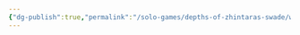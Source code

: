 ```yaml
---
{"dg-publish":true,"permalink":"/solo-games/depths-of-zhintaras-swade/world/megadungeon/e1-scarlet-tomb/e1-news-feed-excalidraw/","tags":["excalidraw"]}
---
```

<style> .container {font-family: sans-serif; text-align: center;} .button-wrapper button {z-index: 1;height: 40px; width: 100px; margin: 10px;padding: 5px;} .excalidraw .App-menu_top .buttonList { display: flex;} .excalidraw-wrapper { height: 800px; margin: 50px; position: relative;} :root[dir="ltr"] .excalidraw .layer-ui__wrapper .zen-mode-transition.App-menu_bottom--transition-left {transform: none;} </style><script src="https://cdn.jsdelivr.net/npm/react@17/umd/react.production.min.js"></script><script src="https://cdn.jsdelivr.net/npm/react-dom@17/umd/react-dom.production.min.js"></script><script type="text/javascript" src="https://cdn.jsdelivr.net/npm/@excalidraw/excalidraw@0/dist/excalidraw.production.min.js"></script><div id="E1_News_Feedexcalidraw.md"></div><script>(function(){const InitialData={"type":"excalidraw","version":2,"source":"https://github.com/zsviczian/obsidian-excalidraw-plugin/releases/tag/2.0.23","elements":[{"type":"image","version":738,"versionNonce":120897170,"isDeleted":false,"id":"bZLuEjSR","fillStyle":"hachure","strokeWidth":1,"strokeStyle":"solid","roughness":1,"opacity":100,"angle":0,"x":738.9328091736529,"y":-1511.9593082180054,"strokeColor":"transparent","backgroundColor":"transparent","width":793.2480057669243,"height":1011.305358001555,"seed":54744,"groupIds":[],"frameId":null,"roundness":null,"boundElements":[],"updated":1710044572510,"link":null,"locked":true,"status":"pending","fileId":"f9ce91cd7df257b5974a4cdd63c099c6384abca3","scale":[1,1]},{"type":"text","version":537,"versionNonce":1114221454,"isDeleted":false,"id":"hQDmbilM","fillStyle":"solid","strokeWidth":2,"strokeStyle":"solid","roughness":1,"opacity":100,"angle":0,"x":764.2030121904264,"y":-1285.9549538611627,"strokeColor":"#1e1e1e","backgroundColor":"transparent","width":206.4132080078125,"height":24.984272193466467,"seed":536771377,"groupIds":[],"frameId":null,"roundness":null,"boundElements":[],"updated":1710044572510,"link":null,"locked":false,"fontSize":19.987417754773173,"fontFamily":1,"text":"Scarlet Tomb Level 1","rawText":"Scarlet Tomb Level 1","textAlign":"left","verticalAlign":"top","containerId":null,"originalText":"Scarlet Tomb Level 1","lineHeight":1.25,"baseline":17},{"type":"text","version":486,"versionNonce":855841874,"isDeleted":false,"id":"2iNMVtvO","fillStyle":"solid","strokeWidth":2,"strokeStyle":"solid","roughness":1,"opacity":100,"angle":0,"x":1001.5866023899663,"y":-1286.3357666894597,"strokeColor":"#1e1e1e","backgroundColor":"transparent","width":128.0532684326172,"height":23.235458239146112,"seed":1128389503,"groupIds":[],"frameId":null,"roundness":null,"boundElements":[],"updated":1710044572510,"link":null,"locked":false,"fontSize":18.58836659131689,"fontFamily":1,"text":"On level enter","rawText":"On level enter","textAlign":"left","verticalAlign":"top","containerId":null,"originalText":"On level enter","lineHeight":1.25,"baseline":16},{"type":"text","version":437,"versionNonce":1200163278,"isDeleted":false,"id":"uMTwHRcU","fillStyle":"solid","strokeWidth":2,"strokeStyle":"solid","roughness":1,"opacity":100,"angle":0,"x":861.7551960498797,"y":-1216.0014066142064,"strokeColor":"#1e1e1e","backgroundColor":"transparent","width":12.701187133789062,"height":28.259341101664205,"seed":1103945215,"groupIds":[],"frameId":null,"roundness":null,"boundElements":[],"updated":1710044572510,"link":null,"locked":false,"fontSize":22.607472881331365,"fontFamily":1,"text":"x","rawText":"x","textAlign":"left","verticalAlign":"top","containerId":null,"originalText":"x","lineHeight":1.25,"baseline":20},{"type":"text","version":463,"versionNonce":415220242,"isDeleted":false,"id":"ymjfp9g6","fillStyle":"solid","strokeWidth":2,"strokeStyle":"solid","roughness":1,"opacity":100,"angle":0,"x":860.9178822394603,"y":-1040.1655064260735,"strokeColor":"#1e1e1e","backgroundColor":"transparent","width":12.701187133789062,"height":28.259341101664205,"seed":277764913,"groupIds":[],"frameId":null,"roundness":null,"boundElements":[],"updated":1710044572510,"link":null,"locked":false,"fontSize":22.607472881331365,"fontFamily":1,"text":"x","rawText":"x","textAlign":"left","verticalAlign":"top","containerId":null,"originalText":"x","lineHeight":1.25,"baseline":20},{"type":"text","version":517,"versionNonce":631414798,"isDeleted":false,"id":"CiRIpUE0","fillStyle":"solid","strokeWidth":2,"strokeStyle":"solid","roughness":1,"opacity":100,"angle":0,"x":684.6315552379018,"y":-1205.7136418565585,"strokeColor":"#1e1e1e","backgroundColor":"transparent","width":55.05357360839844,"height":28.259341101664205,"seed":1010665919,"groupIds":[],"frameId":null,"roundness":null,"boundElements":[],"updated":1710044572510,"link":null,"locked":false,"fontSize":22.607472881331365,"fontFamily":1,"text":"Past","rawText":"Past","textAlign":"left","verticalAlign":"top","containerId":null,"originalText":"Past","lineHeight":1.25,"baseline":20},{"type":"text","version":470,"versionNonce":1935781842,"isDeleted":false,"id":"0fZopyFe","fillStyle":"solid","strokeWidth":2,"strokeStyle":"solid","roughness":1,"opacity":100,"angle":0,"x":656.654986571034,"y":-983.5612774183767,"strokeColor":"#1e1e1e","backgroundColor":"transparent","width":74.71559143066406,"height":28.259341101664205,"seed":513075935,"groupIds":[],"frameId":null,"roundness":null,"boundElements":[],"updated":1710044572510,"link":null,"locked":false,"fontSize":22.607472881331365,"fontFamily":1,"text":"Recent","rawText":"Recent","textAlign":"left","verticalAlign":"top","containerId":null,"originalText":"Recent","lineHeight":1.25,"baseline":20},{"type":"text","version":486,"versionNonce":816803406,"isDeleted":false,"id":"as8ArDux","fillStyle":"solid","strokeWidth":2,"strokeStyle":"solid","roughness":1,"opacity":100,"angle":0,"x":1257.8046283783883,"y":-999.1371297155093,"strokeColor":"#1e1e1e","backgroundColor":"transparent","width":97.60932922363281,"height":28.259341101664205,"seed":455954737,"groupIds":[],"frameId":null,"roundness":null,"boundElements":[],"updated":1710044572510,"link":null,"locked":false,"fontSize":22.607472881331365,"fontFamily":1,"text":"Faction 1","rawText":"Faction 1","textAlign":"left","verticalAlign":"top","containerId":null,"originalText":"Faction 1","lineHeight":1.25,"baseline":20},{"type":"text","version":470,"versionNonce":117433746,"isDeleted":false,"id":"fbFbYwpq","fillStyle":"solid","strokeWidth":2,"strokeStyle":"solid","roughness":1,"opacity":100,"angle":0,"x":1254.4553731367096,"y":-966.4818911091418,"strokeColor":"#1e1e1e","backgroundColor":"transparent","width":107.575927734375,"height":28.259341101664205,"seed":1726361521,"groupIds":[],"frameId":null,"roundness":null,"boundElements":[],"updated":1710044572511,"link":null,"locked":false,"fontSize":22.607472881331365,"fontFamily":1,"text":"Faction 2","rawText":"Faction 2","textAlign":"left","verticalAlign":"top","containerId":null,"originalText":"Faction 2","lineHeight":1.25,"baseline":20},{"type":"text","version":423,"versionNonce":1435006094,"isDeleted":false,"id":"XWkB3XMz","fillStyle":"solid","strokeWidth":2,"strokeStyle":"solid","roughness":1,"opacity":100,"angle":0,"x":1262.8285112409067,"y":-1033.4669959427163,"strokeColor":"#1e1e1e","backgroundColor":"transparent","width":41.76478576660156,"height":28.259341101664205,"seed":1517005681,"groupIds":[],"frameId":null,"roundness":null,"boundElements":[],"updated":1710044572511,"link":null,"locked":false,"fontSize":22.607472881331365,"fontFamily":1,"text":"PCs","rawText":"PCs","textAlign":"left","verticalAlign":"top","containerId":null,"originalText":"PCs","lineHeight":1.25,"baseline":20},{"type":"text","version":657,"versionNonce":2094097234,"isDeleted":false,"id":"IH3cqNAQ","fillStyle":"solid","strokeWidth":2,"strokeStyle":"solid","roughness":1,"opacity":100,"angle":0,"x":1251.2647992985544,"y":-928.2475033720463,"strokeColor":"#1e1e1e","backgroundColor":"transparent","width":101.13493347167969,"height":28.259341101664205,"seed":802872543,"groupIds":[],"frameId":null,"roundness":null,"boundElements":[],"updated":1710044572511,"link":null,"locked":false,"fontSize":22.607472881331365,"fontFamily":1,"text":"Wererats","rawText":"Wererats","textAlign":"left","verticalAlign":"top","containerId":null,"originalText":"Wererats","lineHeight":1.25,"baseline":20},{"type":"text","version":173,"versionNonce":2112271054,"isDeleted":false,"id":"wceAPpzh","fillStyle":"solid","strokeWidth":2,"strokeStyle":"solid","roughness":1,"opacity":100,"angle":0,"x":848.6570311905888,"y":-1436.2522813911426,"strokeColor":"#1e1e1e","backgroundColor":"transparent","width":33.849884033203125,"height":44.78284498672021,"seed":1149359589,"groupIds":[],"frameId":null,"roundness":null,"boundElements":[],"updated":1710044572511,"link":null,"locked":false,"fontSize":35.826275989376164,"fontFamily":1,"text":"E1","rawText":"E1","textAlign":"left","verticalAlign":"top","containerId":null,"originalText":"E1","lineHeight":1.25,"baseline":31},{"type":"image","version":99,"versionNonce":1059924242,"isDeleted":false,"id":"sQL9etin","fillStyle":"hachure","strokeWidth":1,"strokeStyle":"solid","roughness":1,"opacity":100,"angle":0,"x":861.4831181471113,"y":-1918.8609770433154,"strokeColor":"transparent","backgroundColor":"transparent","width":500,"height":393.8802083333333,"seed":42395,"groupIds":[],"frameId":null,"roundness":null,"boundElements":[],"updated":1710044572511,"link":null,"locked":true,"status":"pending","fileId":"17582eea747634be906418b5c5c6fbba1ade7305","scale":[1,1]},{"type":"text","version":325,"versionNonce":1952655630,"isDeleted":false,"id":"EQAcK4in","fillStyle":"solid","strokeWidth":2,"strokeStyle":"solid","roughness":1,"opacity":100,"angle":0,"x":816.8714315472915,"y":-1176.2680698980764,"strokeColor":"#1e1e1e","backgroundColor":"transparent","width":82.05125427246094,"height":17.66097195474188,"seed":1449964002,"groupIds":[],"frameId":null,"roundness":null,"boundElements":[],"updated":1710044572511,"link":null,"locked":false,"fontSize":14.128777563793502,"fontFamily":1,"text":"New Thread","rawText":"New Thread","textAlign":"left","verticalAlign":"top","containerId":null,"originalText":"New Thread","lineHeight":1.25,"baseline":12},{"type":"text","version":563,"versionNonce":1435121362,"isDeleted":false,"id":"H7enN5dU","fillStyle":"solid","strokeWidth":2,"strokeStyle":"solid","roughness":1,"opacity":100,"angle":0,"x":776.2147974803909,"y":-1154.073113244453,"strokeColor":"#1e1e1e","backgroundColor":"transparent","width":180.2897491455078,"height":65.29411764705861,"seed":518334178,"groupIds":[],"frameId":null,"roundness":null,"boundElements":[],"updated":1710044572511,"link":null,"locked":false,"fontSize":8.705882352941149,"fontFamily":1,"text":"PUM: \nWho: Someone currently in trouble\nWhat: Cipher/Code\nWhere: Is holy, sacred, or somehow cursed\nDescription: jagged/edgy\nWhy: Honor a debt or an open issue","rawText":"PUM: \nWho: Someone currently in trouble\nWhat: Cipher/Code\nWhere: Is holy, sacred, or somehow cursed\nDescription: jagged/edgy\nWhy: Honor a debt or an open issue","textAlign":"left","verticalAlign":"top","containerId":null,"originalText":"PUM: \nWho: Someone currently in trouble\nWhat: Cipher/Code\nWhere: Is holy, sacred, or somehow cursed\nDescription: jagged/edgy\nWhy: Honor a debt or an open issue","lineHeight":1.25,"baseline":61},{"type":"text","version":176,"versionNonce":1215747918,"isDeleted":false,"id":"DOnvQ5Ce","fillStyle":"solid","strokeWidth":2,"strokeStyle":"solid","roughness":1,"opacity":100,"angle":0,"x":778.626940067299,"y":-996.4811137297517,"strokeColor":"#1e1e1e","backgroundColor":"transparent","width":74.18281555175781,"height":12.34029081796428,"seed":842286370,"groupIds":[],"frameId":null,"roundness":null,"boundElements":[],"updated":1710044572511,"link":null,"locked":false,"fontSize":9.872232654371425,"fontFamily":1,"text":"2 major events","rawText":"2 major events","textAlign":"left","verticalAlign":"top","containerId":null,"originalText":"2 major events","lineHeight":1.25,"baseline":8},{"type":"text","version":171,"versionNonce":1082100882,"isDeleted":false,"id":"VS6LJLWn","fillStyle":"hachure","strokeWidth":1,"strokeStyle":"solid","roughness":1,"opacity":100,"angle":0,"x":784.6976535163542,"y":-1371.6892092359392,"strokeColor":"#1e1e1e","backgroundColor":"transparent","width":128.5808868408203,"height":25,"seed":65267,"groupIds":[],"frameId":null,"roundness":null,"boundElements":[],"updated":1710044572511,"link":"[[E1 Key]]","locked":false,"fontSize":20,"fontFamily":1,"text":"📍[[E1 Key]]","rawText":"[[E1 Key]]","textAlign":"left","verticalAlign":"top","containerId":null,"originalText":"📍[[E1 Key]]","lineHeight":1.25,"baseline":18},{"type":"text","version":32,"versionNonce":846904718,"isDeleted":false,"id":"B7X1bErn","fillStyle":"solid","strokeWidth":2,"strokeStyle":"solid","roughness":1,"opacity":100,"angle":0,"x":1254.2351712910372,"y":-1415.8794564828418,"strokeColor":"#1e1e1e","backgroundColor":"transparent","width":252.1797637939453,"height":25,"seed":1275496766,"groupIds":[],"frameId":null,"roundness":null,"boundElements":[],"updated":1710044572511,"link":null,"locked":false,"fontSize":20,"fontFamily":1,"text":"Cursed vegetation growth","rawText":"Cursed vegetation growth","textAlign":"left","verticalAlign":"top","containerId":null,"originalText":"Cursed vegetation growth","lineHeight":1.25,"baseline":18},{"type":"text","version":43,"versionNonce":1438919250,"isDeleted":false,"id":"UggfyxBD","fillStyle":"solid","strokeWidth":2,"strokeStyle":"solid","roughness":1,"opacity":100,"angle":0,"x":1257.865616016099,"y":-1380.785157473909,"strokeColor":"#1e1e1e","backgroundColor":"transparent","width":227.03981018066406,"height":25,"seed":1258272482,"groupIds":[],"frameId":null,"roundness":null,"boundElements":[],"updated":1710044572511,"link":null,"locked":false,"fontSize":20,"fontFamily":1,"text":"Who caused the curse?","rawText":"Who caused the curse?","textAlign":"left","verticalAlign":"top","containerId":null,"originalText":"Who caused the curse?","lineHeight":1.25,"baseline":18},{"type":"text","version":456,"versionNonce":80308046,"isDeleted":false,"id":"OqpK3mwG","fillStyle":"solid","strokeWidth":2,"strokeStyle":"solid","roughness":1,"opacity":100,"angle":0,"x":770.5798463275648,"y":-983.9118051065033,"strokeColor":"#1e1e1e","backgroundColor":"transparent","width":148.68804931640625,"height":49.863928591485035,"seed":1495752718,"groupIds":[],"frameId":null,"roundness":null,"boundElements":null,"updated":1710044605330,"link":null,"locked":false,"fontSize":7.978228574637606,"fontFamily":1,"text":"Close Thread: Who caused the curse?\nWho: Nobody special but convenient\nWhat: Enemy/Danger\nFocus: Arrival/Birth\nDescription: tiny/small","rawText":"Close Thread: Who caused the curse?\nWho: Nobody special but convenient\nWhat: Enemy/Danger\nFocus: Arrival/Birth\nDescription: tiny/small","textAlign":"left","verticalAlign":"top","containerId":null,"originalText":"Close Thread: Who caused the curse?\nWho: Nobody special but convenient\nWhat: Enemy/Danger\nFocus: Arrival/Birth\nDescription: tiny/small","lineHeight":1.25,"baseline":46},{"type":"text","version":375,"versionNonce":2026827214,"isDeleted":false,"id":"FuwkUmKA","fillStyle":"solid","strokeWidth":2,"strokeStyle":"solid","roughness":1,"opacity":100,"angle":0,"x":768.5051017326191,"y":-925.655552046076,"strokeColor":"#1e1e1e","backgroundColor":"transparent","width":165.1465301513672,"height":34.15677022094313,"seed":1086840146,"groupIds":[],"frameId":null,"roundness":null,"boundElements":null,"updated":1710045635166,"link":null,"locked":false,"fontSize":9.108472058918167,"fontFamily":1,"text":"Remove Character: Faction 1\nWho: A political or reasonable person\nFocus: Mission/Task","rawText":"Remove Character: Faction 1\nWho: A political or reasonable person\nFocus: Mission/Task","textAlign":"left","verticalAlign":"top","containerId":null,"originalText":"Remove Character: Faction 1\nWho: A political or reasonable person\nFocus: Mission/Task","lineHeight":1.25,"baseline":31},{"type":"line","version":126,"versionNonce":1310142990,"isDeleted":false,"id":"kEuARtEfbswLCKp7nZVCT","fillStyle":"solid","strokeWidth":1,"strokeStyle":"solid","roughness":1,"opacity":100,"angle":0,"x":1256.1374557842164,"y":-1368.8393105309847,"strokeColor":"#1e1e1e","backgroundColor":"transparent","width":233.57462834044145,"height":2.5480868546230795,"seed":381708686,"groupIds":[],"frameId":null,"roundness":{"type":2},"boundElements":null,"updated":1710044572511,"link":null,"locked":false,"startBinding":null,"endBinding":null,"lastCommittedPoint":null,"startArrowhead":null,"endArrowhead":null,"points":[[0,0],[233.57462834044145,2.5480868546230795]]},{"type":"line","version":48,"versionNonce":666320338,"isDeleted":false,"id":"52wXilq7VM3mKhdlGhjEx","fillStyle":"solid","strokeWidth":1,"strokeStyle":"solid","roughness":1,"opacity":100,"angle":0,"x":1254.8554327437269,"y":-986.76117131196,"strokeColor":"#1e1e1e","backgroundColor":"transparent","width":105.1397959365454,"height":0.6962900393149312,"seed":1318965138,"groupIds":[],"frameId":null,"roundness":{"type":2},"boundElements":null,"updated":1710044572511,"link":null,"locked":false,"startBinding":null,"endBinding":null,"lastCommittedPoint":null,"startArrowhead":null,"endArrowhead":null,"points":[[0,0],[105.1397959365454,-0.6962900393149312]]},{"type":"freedraw","version":98,"versionNonce":1086439502,"isDeleted":false,"id":"U2HKUigPOSoFMLW4wTV1q","fillStyle":"solid","strokeWidth":0.5,"strokeStyle":"solid","roughness":1,"opacity":100,"angle":0,"x":1251.3739825471525,"y":-954.0355394641612,"strokeColor":"#1e1e1e","backgroundColor":"transparent","width":110.71011625106462,"height":2.088870117944566,"seed":987944338,"groupIds":[],"frameId":null,"roundness":null,"boundElements":null,"updated":1710044572511,"link":null,"locked":false,"points":[[0,0],[0.6962900393148175,0],[1.3925800786298623,0],[2.7851601572594973,0],[3.4814501965743148,0],[4.874030275204177,0],[6.266610353833812,0],[7.659190432463674,0],[9.05177051109331,0],[10.444350589723172,0],[11.836930668352807,0],[13.229510746982442,0],[14.622090825612304,0],[16.710960943556984,0.6962900393149312],[18.799831061501436,0.6962900393149312],[20.1924111401313,0.6962900393149312],[22.28128125807598,0.6962900393149312],[24.37015137602043,0.6962900393149312],[29.244181651224608,1.3925800786297486],[31.333051769169288,1.3925800786297486],[32.029341808484105,1.3925800786297486],[33.42192188711374,1.3925800786297486],[34.118211926428785,1.3925800786297486],[35.51079200505842,1.3925800786297486],[37.5996621230031,1.3925800786297486],[38.29595216231792,2.088870117944566],[40.3848222802626,2.088870117944566],[41.77740235889223,2.088870117944566],[43.169982437522094,2.088870117944566],[43.86627247683691,2.088870117944566],[45.955142594781364,2.088870117944566],[48.044012712726044,2.088870117944566],[50.82917286998554,2.088870117944566],[51.52546290930036,2.088870117944566],[52.2217529486154,2.088870117944566],[53.61433302724504,2.088870117944566],[56.399493184504536,2.088870117944566],[57.09578322381935,2.088870117944566],[58.488363302449216,2.088870117944566],[60.57723342039367,2.088870117944566],[63.36239357765339,2.088870117944566],[64.75497365628303,2.088870117944566],[67.54013381354252,2.088870117944566],[68.93271389217216,2.088870117944566],[70.32529397080202,2.088870117944566],[71.71787404943166,2.088870117944566],[73.11045412806152,2.088870117944566],[74.50303420669115,2.088870117944566],[75.19932424600597,2.088870117944566],[76.59190432463583,2.088870117944566],[77.9844844032657,2.088870117944566],[78.68077444258051,2.088870117944566],[80.07335452121015,2.088870117944566],[80.76964456052497,2.088870117944566],[81.46593459984001,2.088870117944566],[82.16222463915483,2.088870117944566],[83.55480471778446,2.088870117944566],[84.25109475709928,2.088870117944566],[85.64367483572914,2.088870117944566],[86.33996487504396,2.088870117944566],[88.42883499298864,2.088870117944566],[89.12512503230346,2.088870117944566],[90.51770511093332,2.088870117944566],[91.21399515024814,2.088870117944566],[91.91028518956296,2.088870117944566],[92.60657522887777,2.088870117944566],[93.99915530750764,2.088870117944566],[94.69544534682245,2.088870117944566],[96.08802542545232,2.088870117944566],[96.78431546476713,2.088870117944566],[97.48060550408195,2.088870117944566],[98.17689554339677,2.088870117944566],[98.87318558271159,2.088870117944566],[100.26576566134145,2.088870117944566],[100.96205570065626,2.088870117944566],[101.65834573997131,2.088870117944566],[103.05092581860094,2.088870117944566],[104.44350589723058,2.088870117944566],[105.13979593654562,2.088870117944566],[106.53237601517526,2.088870117944566],[107.22866605449008,2.088870117944566],[107.9249560938049,2.088870117944566],[108.62124613311994,2.088870117944566],[109.31753617243476,2.088870117944566],[110.01382621174957,2.088870117944566],[110.71011625106462,2.088870117944566],[110.71011625106462,2.088870117944566]],"lastCommittedPoint":[110.71011625106462,2.088870117944566],"simulatePressure":true,"pressures":[]},{"type":"text","version":24,"versionNonce":1970516882,"isDeleted":false,"id":"BziR5IOI","fillStyle":"solid","strokeWidth":0.5,"strokeStyle":"solid","roughness":1,"opacity":100,"angle":0,"x":1371.8321593486262,"y":-965.8724701325161,"strokeColor":"#1e1e1e","backgroundColor":"transparent","width":72.07992553710938,"height":25,"seed":638727826,"groupIds":[],"frameId":null,"roundness":null,"boundElements":null,"updated":1710044572511,"link":null,"locked":false,"fontSize":20,"fontFamily":1,"text":"Kobolds","rawText":"Kobolds","textAlign":"left","verticalAlign":"top","containerId":null,"originalText":"Kobolds","lineHeight":1.25,"baseline":18},{"id":"qi2pM6N9","type":"text","x":1367.6544191127382,"y":-997.9018119409981,"width":135.6798858642578,"height":25,"angle":0,"strokeColor":"#1e1e1e","backgroundColor":"transparent","fillStyle":"solid","strokeWidth":0.5,"strokeStyle":"solid","roughness":1,"opacity":100,"groupIds":[],"frameId":null,"roundness":null,"seed":851370318,"version":28,"versionNonce":714949326,"isDeleted":false,"boundElements":null,"updated":1710044592108,"link":null,"locked":false,"text":"Scarlet Order","rawText":"Scarlet Order","fontSize":20,"fontFamily":1,"textAlign":"left","verticalAlign":"top","baseline":18,"containerId":null,"originalText":"Scarlet Order","lineHeight":1.25},{"id":"yIPwFl73","type":"text","x":1378.795059741776,"y":-993.0277816657938,"width":10,"height":25,"angle":0,"strokeColor":"#1e1e1e","backgroundColor":"transparent","fillStyle":"solid","strokeWidth":0.5,"strokeStyle":"solid","roughness":1,"opacity":100,"groupIds":[],"frameId":null,"roundness":null,"seed":2138324622,"version":3,"versionNonce":327190158,"isDeleted":true,"boundElements":null,"updated":1710044572511,"link":null,"locked":false,"text":"","rawText":"","fontSize":20,"fontFamily":1,"textAlign":"left","verticalAlign":"top","baseline":18,"containerId":null,"originalText":"","lineHeight":1.25}],"appState":{"theme":"light","viewBackgroundColor":"#ffffff","currentItemStrokeColor":"#1e1e1e","currentItemBackgroundColor":"transparent","currentItemFillStyle":"solid","currentItemStrokeWidth":0.5,"currentItemStrokeStyle":"solid","currentItemRoughness":1,"currentItemOpacity":100,"currentItemFontFamily":1,"currentItemFontSize":20,"currentItemTextAlign":"left","currentItemStartArrowhead":null,"currentItemEndArrowhead":"arrow","scrollX":-703.7098893090325,"scrollY":1320.7047430068228,"zoom":{"value":1.8356617845891001},"currentItemRoundness":"round","gridSize":null,"gridColor":{"Bold":"#C9C9C9FF","Regular":"#EDEDEDFF"},"currentStrokeOptions":null,"previousGridSize":null,"frameRendering":{"enabled":true,"clip":true,"name":true,"outline":true}},"files":{}};InitialData.scrollToContent=true;App=()=>{const e=React.useRef(null),t=React.useRef(null),[n,i]=React.useState({width:void 0,height:void 0});return React.useEffect(()=>{i({width:t.current.getBoundingClientRect().width,height:t.current.getBoundingClientRect().height});const e=()=>{i({width:t.current.getBoundingClientRect().width,height:t.current.getBoundingClientRect().height})};return window.addEventListener("resize",e),()=>window.removeEventListener("resize",e)},[t]),React.createElement(React.Fragment,null,React.createElement("div",{className:"excalidraw-wrapper",ref:t},React.createElement(ExcalidrawLib.Excalidraw,{ref:e,width:n.width,height:n.height,initialData:InitialData,viewModeEnabled:!0,zenModeEnabled:!0,gridModeEnabled:!1})))},excalidrawWrapper=document.getElementById("E1_News_Feedexcalidraw.md");ReactDOM.render(React.createElement(App),excalidrawWrapper);})();</script>